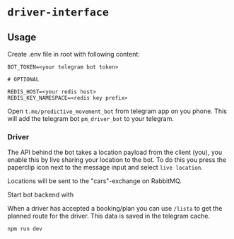 # `driver-interface`

## Usage

Create .env file in root with following content:

```
BOT_TOKEN=<your telegram bot token>

# OPTIONAL

REDIS_HOST=<your redis host>
REDIS_KEY_NAMESPACE=<redis key prefix>
```

Open `t.me/predictive_movement_bot` from telegram app on you phone. This will add the telegram bot `pm_driver_bot` to your telegram.

### Driver

The API behind the bot takes a location payload from the client (you), you enable this by live sharing your location to the bot. To do this you press the paperclip icon next to the message input and select `live location`.

Locations will be sent to the "cars"-exchange on RabbitMQ.

Start bot backend with

When a driver has accepted a booking/plan you can use `/lista` to get the planned route for the driver. This data is saved in the telegram cache.

```
npm run dev
```
